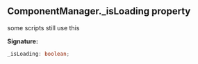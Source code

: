
## ComponentManager.\_isLoading property

some scripts still use this

**Signature:**

```typescript
_isLoading: boolean;
```
